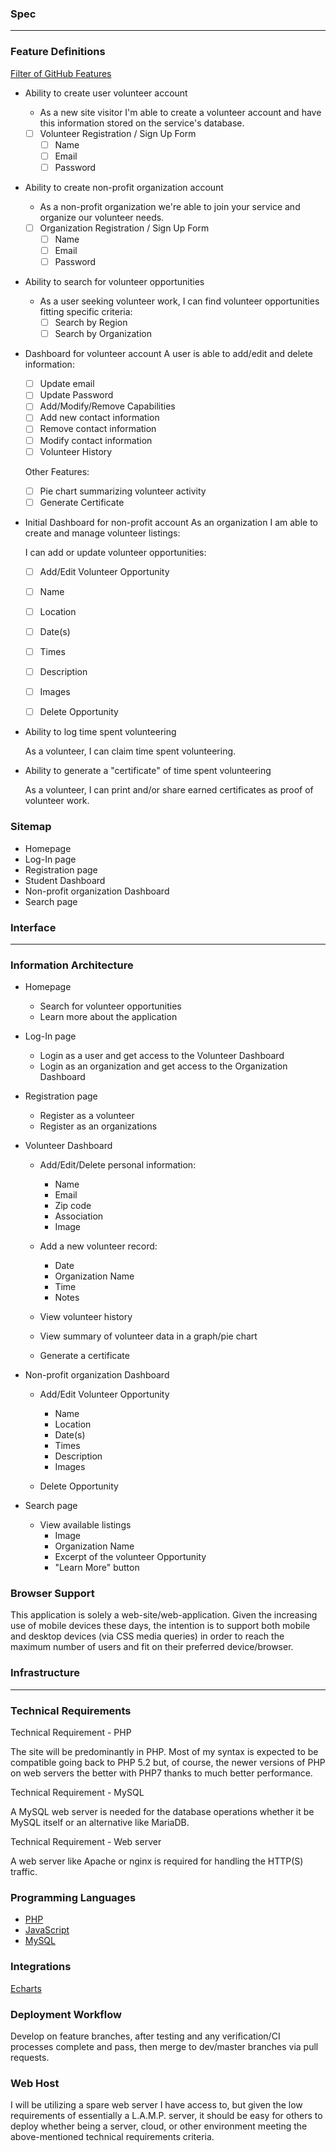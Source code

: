 ### Spec

---

### Feature Definitions

[Filter of GitHub Features](https://github.com/fsheremetyeva/capstone/labels/Feature)

- Ability to create user volunteer account
  - As a new site visitor I'm able to create a volunteer account and have this information stored on the service's database.
  - [ ] Volunteer Registration / Sign Up Form
    - [ ] Name
    - [ ] Email
    - [ ] Password     
- Ability to create non-profit organization account
  - As a non-profit organization we're able to join your service and organize our volunteer needs.
  - [ ] Organization Registration / Sign Up Form
    - [ ] Name
    - [ ] Email
    - [ ] Password    
- Ability to search for volunteer opportunities
  - As a user seeking volunteer work, I can find volunteer opportunities fitting specific criteria:
    - [ ] Search by Region
    - [ ] Search by Organization
- Dashboard for volunteer account
  A user is able to add/edit and delete information:

  - [ ] Update email
  - [ ] Update Password
  - [ ] Add/Modify/Remove Capabilities
  - [ ] Add new contact information
  - [ ] Remove contact information
  - [ ] Modify contact information
  - [ ] Volunteer History

  Other Features:
  - [ ] Pie chart summarizing volunteer activity
  - [ ] Generate Certificate

- Initial Dashboard for non-profit account
  As an organization I am able to create and manage volunteer listings:

  I can add or update volunteer opportunities:

  - [ ] Add/Edit Volunteer Opportunity
  - [ ] Name
  - [ ] Location
  - [ ] Date(s)
  - [ ] Times
  - [ ] Description
  - [ ] Images

  - [ ] Delete Opportunity

- Ability to log time spent volunteering

  As a volunteer, I can claim time spent volunteering.

- Ability to generate a "certificate" of time spent volunteering

  As a volunteer, I can print and/or share earned certificates as proof of volunteer work.

### Sitemap

- Homepage
- Log-In page
- Registration page
- Student Dashboard
- Non-profit organization Dashboard
- Search page

### Interface

---

### Information Architecture

- Homepage

  - Search for volunteer opportunities
  - Learn more about the application

- Log-In page

  - Login as a user and get access to the Volunteer Dashboard
  - Login as an organization and get access to the Organization Dashboard

- Registration page

  - Register as a volunteer
  - Register as an organizations

- Volunteer Dashboard

  - Add/Edit/Delete personal information:
    - Name
    - Email
    - Zip code
    - Association
    - Image

  - Add a new volunteer record:
    - Date
    - Organization Name
    - Time
    - Notes

  - View volunteer history
  - View summary of volunteer data in a graph/pie chart
  - Generate a certificate


- Non-profit organization Dashboard

  - Add/Edit Volunteer Opportunity
    - Name
    - Location
    - Date(s)
    - Times
    - Description
    - Images

  - Delete Opportunity

- Search page

  - View available listings
    - Image
    - Organization Name
    - Excerpt of the volunteer Opportunity
    - "Learn More" button

### Browser Support

This application is solely a web-site/web-application. Given the increasing use of mobile devices these days, the intention is to support both mobile and desktop devices (via CSS media queries) in order to reach the maximum number of users and fit on their preferred device/browser.

### Infrastructure

---

### Technical Requirements

Technical Requirement - PHP

The site will be predominantly in PHP. Most of my syntax is expected to be compatible going back to PHP 5.2 but, of course, the newer versions of PHP on web servers the better with PHP7 thanks to much better performance.

Technical Requirement - MySQL

A MySQL web server is needed for the database operations whether it be MySQL itself or an alternative like MariaDB.

Technical Requirement - Web server

A web server like Apache or nginx is required for handling the HTTP(S) traffic.

### Programming Languages

- [PHP](http://php.net/manual/en/)
- [JavaScript](https://developer.mozilla.org/en-US/docs/Web/JavaScript)
- [MySQL](https://www.mysql.com/)

### Integrations

[Echarts](https://ecomfe.github.io/echarts-doc/public/en/api.html#echarts)

### Deployment Workflow

Develop on feature branches, after testing and any verification/CI processes complete and pass, then merge to dev/master branches via pull requests.

### Web Host

I will be utilizing a spare web server I have access to, but given the low requirements of essentially a L.A.M.P. server, it should be easy for others to deploy whether being a server, cloud, or other environment meeting the above-mentioned technical requirements criteria.
